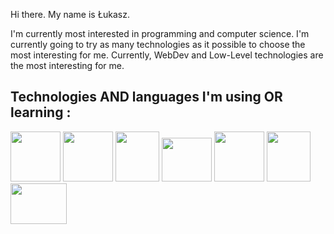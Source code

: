 Hi there. My name is Łukasz.

I'm currently most interested in programming and computer science.
I'm currently going to try as many technologies as it possible to choose the most interesting for me.
Currently, WebDev and Low-Level technologies are the most interesting for me.

## Technologies AND languages I'm using OR learning :

<p float="left">
  <img src="https://upload.wikimedia.org/wikipedia/commons/thumb/9/99/Unofficial_JavaScript_logo_2.svg/1200px-Unofficial_JavaScript_logo_2.svg.png"  width="80" height="80" />
  <img src="https://upload.wikimedia.org/wikipedia/commons/thumb/4/4c/Typescript_logo_2020.svg/1200px-Typescript_logo_2020.svg.png"  width="80" height="80" />
  <img src="https://upload.wikimedia.org/wikipedia/commons/thumb/1/18/ISO_C%2B%2B_Logo.svg/1200px-ISO_C%2B%2B_Logo.svg.png"  width="70" height="80" />
  <img src="https://upload.wikimedia.org/wikipedia/commons/thumb/9/95/Vue.js_Logo_2.svg/1200px-Vue.js_Logo_2.svg.png"  width="80" height="70" />
  <img src="https://upload.wikimedia.org/wikipedia/commons/thumb/3/3f/Git_icon.svg/2048px-Git_icon.svg.png"  width="80" height="80" />
  <img src="https://upload.wikimedia.org/wikipedia/commons/thumb/3/3c/TuxFlat.svg/1200px-TuxFlat.svg.png"  width="70" height="80" />
  <img src="https://upload.wikimedia.org/wikipedia/labs/8/8e/Mysql_logo.png"  width="90" height="65" />
<p>
